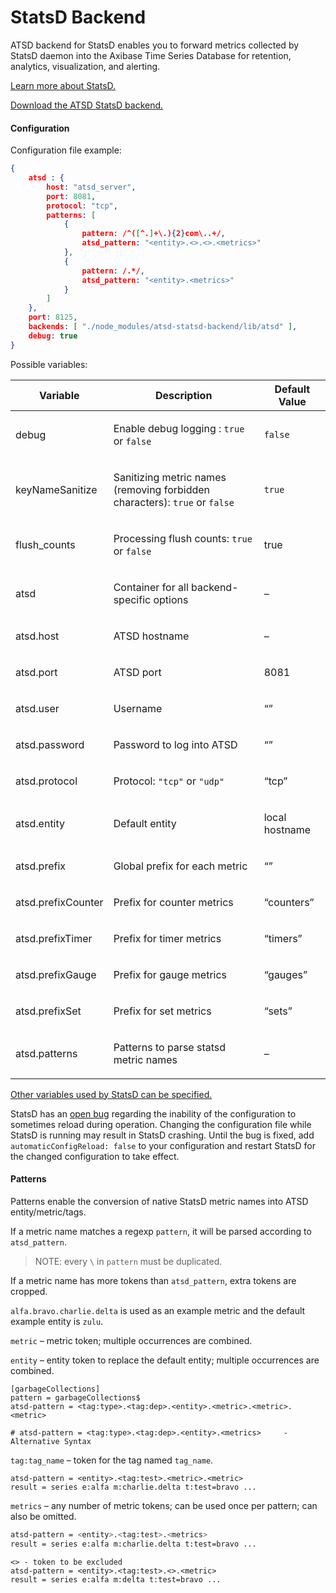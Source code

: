 # StatsD Backend

ATSD backend for StatsD enables you to forward metrics collected by StatsD daemon into the Axibase Time Series Database for retention, analytics, visualization, and alerting.

[Learn more about StatsD.](README.md)

[Download the ATSD StatsD backend.](https://github.com/axibase/atsd-statsd-backend)

#### Configuration

Configuration file example:

```json
{
    atsd : {
        host: "atsd_server",
        port: 8081,
        protocol: "tcp",
        patterns: [
            {
                pattern: /^([^.]+\.){2}com\..+/,
                atsd_pattern: "<entity>.<>.<>.<metrics>"
            },
            {
                pattern: /.*/,
                atsd_pattern: "<entity>.<metrics>"
            }
        ]
    },
    port: 8125,
    backends: [ "./node_modules/atsd-statsd-backend/lib/atsd" ],
    debug: true
}
```
Possible variables:

| Variable | Description | Default Value | 
| --- | --- | --- | 
|  <p>debug</p>  |  <p>Enable debug logging : `true` or `false`</p>  |  <p>`false`</p>  | 
|  <p>keyNameSanitize</p>  |  <p>Sanitizing metric names (removing forbidden characters): `true` or `false`</p>  |  <p>`true`</p>  | 
|  <p>flush_counts</p>  |  <p>Processing flush counts: `true` or `false`</p>  |  <p>true</p>  | 
|  <p>atsd</p>  |  <p>Container for all backend-specific options</p>  |  <p>–</p>  | 
|  <p>atsd.host</p>  |  <p>ATSD hostname</p>  |  <p>–</p>  | 
|  <p>atsd.port</p>  |  <p>ATSD port</p>  |  <p>8081</p>  | 
|  <p>atsd.user</p>  |  <p>Username</p>  |  <p>“”</p>  | 
|  <p>atsd.password</p>  |  <p>Password to log into ATSD</p>  |  <p>“”</p>  | 
|  <p>atsd.protocol</p>  |  <p>Protocol: `"tcp"` or `"udp"`</p>  |  <p>“tcp”</p>  | 
|  <p>atsd.entity</p>  |  <p>Default entity</p>  |  <p>local hostname</p>  | 
|  <p>atsd.prefix</p>  |  <p>Global prefix for each metric</p>  |  <p>“”</p>  | 
|  <p>atsd.prefixCounter</p>  |  <p>Prefix for counter metrics</p>  |  <p>“counters”</p>  | 
|  <p>atsd.prefixTimer</p>  |  <p>Prefix for timer metrics</p>  |  <p>“timers”</p>  | 
|  <p>atsd.prefixGauge</p>  |  <p>Prefix for gauge metrics</p>  |  <p>“gauges”</p>  | 
|  <p>atsd.prefixSet</p>  |  <p>Prefix for set metrics</p>  |  <p>“sets”</p>  | 
|  <p>atsd.patterns</p>  |  <p>Patterns to parse statsd metric names</p>  |  <p>–</p>  | 


[Other variables used by StatsD can be specified.](http://github.com/etsy/statsd/blob/master/exampleConfig.js')

StatsD has an [open bug](https://github.com/etsy/statsd/issues/462) regarding the inability of the configuration to sometimes reload during operation. Changing the configuration file while StatsD is running may result in StatsD crashing. Until the bug is fixed, add `automaticConfigReload: false` to your configuration and restart StatsD for the changed configuration to take effect.

#### Patterns

Patterns enable the conversion of native StatsD metric names into ATSD entity/metric/tags.

If a metric name matches a regexp `pattern`, it will be parsed according to `atsd_pattern`.

> NOTE: every `\` in `pattern` must be duplicated.

If a metric name has more tokens than `atsd_pattern`, extra tokens are cropped.

`alfa.bravo.charlie.delta` is used as an example metric and the default example entity is `zulu`.

`metric` – metric token; multiple occurrences are combined.


`entity` – entity token to replace the default entity; multiple occurrences are combined.

```
[garbageCollections]
pattern = garbageCollections$
atsd-pattern = <tag:type>.<tag:dep>.<entity>.<metric>.<metric>.<metric>

# atsd-pattern = <tag:type>.<tag:dep>.<entity>.<metrics>     -Alternative Syntax
```

`tag:tag_name` – token for the tag named `tag_name`.

```
atsd-pattern = <entity>.<tag:test>.<metric>.<metric>
result = series e:alfa m:charlie.delta t:test=bravo ...
```

`metrics` – any number of metric tokens; can be used once per pattern; can also be omitted.

```sh
atsd-pattern = <entity>.<tag:test>.<metrics>
result = series e:alfa m:charlie.delta t:test=bravo ...
```

```
<> - token to be excluded
atsd-pattern = <entity>.<tag:test>.<>.<metric>
result = series e:alfa m:delta t:test=bravo ...
```
